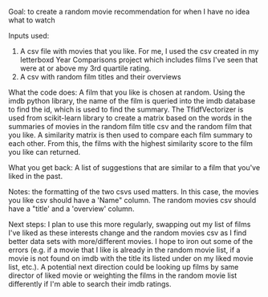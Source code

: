 Goal: to create a random movie recommendation for when I have no idea what to watch

Inputs used:
1. A csv file with movies that you like. For me, I used the csv created in my letterboxd Year Comparisons project which includes films I've seen that were at or above my 3rd quartile rating.
2. A csv with random film titles and their overviews

What the code does:
A film that you like is chosen at random. Using the imdb python library, the name of the film is queried into the imdb database to find the id, which is used to find the summary.
The TfidfVectorizer is used from scikit-learn library to create a matrix based on the words in the summaries of movies in the random film title csv and the random film that you like.
A similarity matrix is then used to compare each film summary to each other. From this, the films with the highest similarity score to the film you like can returned.

What you get back:
A list of suggestions that are similar to a film that you've liked in the past. 

Notes: the formatting of the two csvs used matters. In this case, the movies you like csv should have a 'Name" column. The random movies csv should have a "title' and a 'overview' column.

Next steps:
I plan to use this more regularly, swapping out my list of films I've liked as these interests change and the random movies csv as I find better data sets with more/different movies. 
I hope to iron out some of the errors (e.g. if a movie that I like is already in  the random movie list, if a movie is not found on imdb with the title its listed under on my liked movie list, etc.).
A potential next direction could be looking up films by same director of liked movie or weighting the films in the random movie list differently if I'm able to search their imdb ratings.
